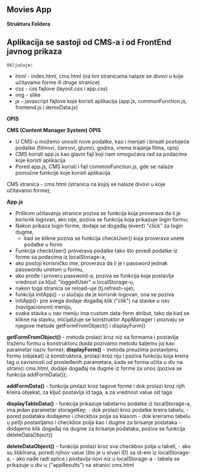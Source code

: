 ## Movies App

__Struktura Foldera__

## Aplikacija se sastoji od CMS-a i od FrontEnd javnog prikaza ##
    Uključuje:
- html - index.html, cms.html (na tim stranicama nalaze se divovi u koje učitavamo forme ili druge stranice)
- css - css fajlove (layout.css i app.css)
- img - slike
- js – javascript  fajlove koje koristi aplikacija (app.js, commonFunction.js, frontend.js i demoData.js)


__OPIS__

__CMS (Content Manager System) OPIS__

- U CMS-u možemo unositi nove podatke, kao i menjati i brisati postojeće podatke 
(filmovi, žanrovi, glumci, godina, vreme trajanja filma, opis)
- CMS koristi app.js kao glavni fajl koji nam omogućava rad sa podacima koje koristi aplikacija
- Pored app.js, CMS koristi i fajl commonFunction.js,  gde se nalaze pomoćne funkcije koje koristi aplikacija

CMS stranica - cms.html (stranica na kojoj se nalaze divovi u koje učitavamo forme);

__App.js__

- Prilikom učitavanja stranice poziva se funkcija koja proverava da li je korisnik logovan,
    ako nije, poziva se funkcija koja prikazuje login formu;
- Nakon prikaza login forme,  dodaje se događaj (event) "click" za login dugme,
    - kad se klikne poziva se funkcija checkUser() koja proverava unete podatke u formi
- Funkcija checkUser() proverava podatke tako što poredi podatke iz forme sa podacima
 iz localStorage-a,
-	ako postoji korisničko ime, proverava da li je i password jednak passwordu unetom u formu, 
-	ako prođe i proveru password-a, poziva se funkcija koja postavlja vrednost za ključ "loggedUser" u localStorage-u,
-	 nakon toga stranica se reload-uje (tj.refresh-uje);
- funkcija initApp() - u slučaju da je korisnik logovan, ona se poziva 
- initApp()- pre svega dodaje događaj klik ("clik") na stavke u nav (navigacionom) meniju,
- svaka stavka u nav meniju ima custom data-form atribut, tako da kad se klikne na stavku,
    inicijalizuje se konstruktor AppManager i pozivaju se njegove metode getFormFromObject() i displayForm()

__getFormFromObject()__ - metoda prolazi kroz niz sa formama i postavlja traženu formu u konstruktoru
                          (kada pozivamo metodu šaljemo joj kao parametar naziv forme);
 __displayForm()__ - metoda preuzima postavljenu formu (objekat) iz konstruktora, prolazi kroz nju i 
                      poziva funkciju koja kreira tag u zavisnosti od prosleđenih parametara, 
                      kada se forma učita u div na stranici cms.html, dodaje događaj na dugme iz forme za unos
                     (poziva se funkcija addFormData());

__addFormData()__ - funkcija prolazi kroz tagove forme i dok prolazi kroz njih kreira objekat,
                                          za ključ postavlja id taga, a za vrednost value od taga

__displayTableData()__  - funkcija prikazuje tabelarno podatke iz localStorage-a, ima jedan parametar storageKey;
                        - dok prolazi kroz podatke kreira tabelu, 
                        - pored podataka dodajemo i checkbox polja sa klasom
                        - dok kreiramo tabelu u petlji postavljamo i checkbox polja kao i dugme za brisanje podataka
                        - dodajemo klik događaj na dugme za brisanje podataka, poziva se funkcija deleteDataObject()

__deleteDataObject()__  - funkcija prolazi kroz sva checkbox polja u tabeli, 
                        - ako su štiklirana, poredi njihov value (što je u stvari ID) sa id-em iz localStorage-a,
                        - ako nađe radi splice i postavlja novi niz u localStorage-a
                        - tabela se prikazuje u div-u ("appResults") na stranici cms.html
